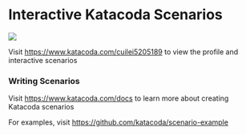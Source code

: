 # Interactive Katacoda Scenarios

[![](http://shields.katacoda.com/katacoda/cuilei5205189/count.svg)](https://www.katacoda.com/cuilei5205189 "Get your profile on Katacoda.com")

Visit https://www.katacoda.com/cuilei5205189 to view the profile and interactive scenarios

### Writing Scenarios
Visit https://www.katacoda.com/docs to learn more about creating Katacoda scenarios

For examples, visit https://github.com/katacoda/scenario-example
